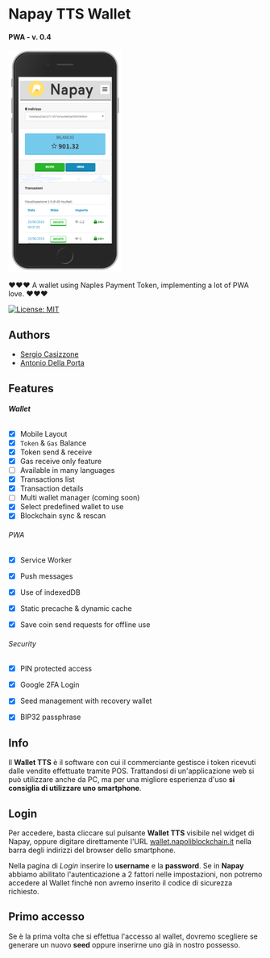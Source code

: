 # Napay TTS Wallet

#### PWA - v. 0.4

![Screenshot of Napay TTS PWA app](images/screenshot-wallet.png)



❤️❤️❤️ A wallet using Naples Payment Token, implementing a lot of PWA love. ❤️❤️❤️

[![License: MIT](https://img.shields.io/badge/License-MIT-lightgrey.svg)](https://opensource.org/licenses/MIT)



## Authors

- [Sergio Casizzone](https://sergiocasizzone.it)
- [Antonio Della Porta](mailto:antonio@dellaporta.it)



## Features

###### **Wallet**

- [x] Mobile Layout
- [x] `Token` & `Gas` Balance
- [x] Token send & receive
- [x] Gas receive only feature
- [ ] Available in many languages
- [x] Transactions list
- [x] Transaction details
- [ ] Multi wallet manager (coming soon)
- [x] Select predefined wallet to use
- [x] Blockchain sync & rescan

###### PWA

- [x] Service Worker

- [x] Push messages

- [x] Use of indexedDB

- [x] Static precache & dynamic cache

- [x] Save coin send requests for offline use

  [^1]: when the app returns on-line, memorized requests will be executed!

###### Security

- [x] PIN protected access
- [x] Google 2FA Login
- [x] Seed management with recovery wallet
- [x] BIP32 passphrase


## Info

Il **Wallet TTS** è il software con cui il commerciante gestisce i token ricevuti dalle vendite effettuate tramite POS. Trattandosi di un'applicazione web si può utilizzare anche da PC, ma per una migliore esperienza d'uso **si consiglia di utilizzare uno smartphone**.



## Login

Per accedere, basta cliccare sul pulsante **Wallet TTS** visibile nel widget di Napay, oppure digitare direttamente l'URL [wallet.napoliblockchain.it](https://wallet.napoliblockchain.it) nella barra degli indirizzi del browser dello smartphone.

Nella pagina di *Login* inserire lo **username** e la **password**.
Se in **Napay** abbiamo abilitato l'autenticazione a 2 fattori nelle impostazioni, non potremo accedere al Wallet finché non avremo inserito il codice di sicurezza richiesto.



## Primo accesso

Se è la prima volta che si effettua l'accesso al wallet, dovremo scegliere se generare un nuovo **seed** oppure inserirne uno già in nostro possesso. 
